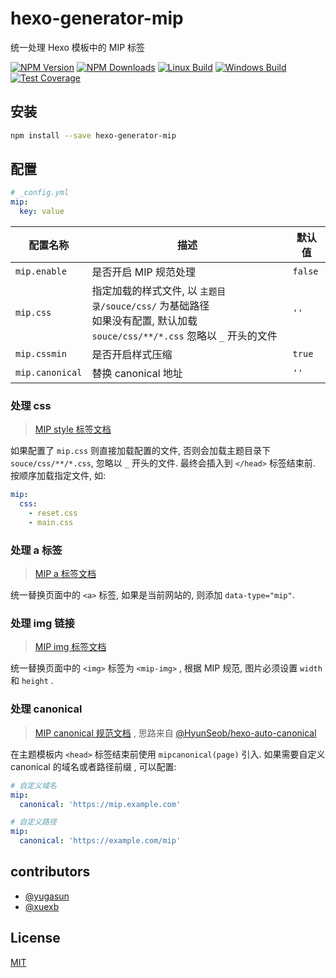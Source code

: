 # hexo-generator-mip

统一处理 Hexo 模板中的 MIP 标签

[![NPM Version](https://img.shields.io/npm/v/hexo-generator-mip.svg)](https://www.npmjs.com/package/hexo-generator-mip)
[![NPM Downloads](https://img.shields.io/npm/dm/hexo-generator-mip.svg)](https://www.npmjs.com/package/hexo-generator-mip)
[![Linux Build](https://img.shields.io/travis/xuexb/hexo-generator-mip/master.svg?label=linux)](https://travis-ci.org/xuexb/hexo-generator-mip)
[![Windows Build](https://img.shields.io/appveyor/ci/xuexb/hexo-generator-mip/master.svg?label=windows)](https://ci.appveyor.com/project/xuexb/hexo-generator-mip)
[![Test Coverage](https://img.shields.io/coveralls/xuexb/hexo-generator-mip/master.svg)](https://coveralls.io/r/xuexb/hexo-generator-mip?branch=master)

## 安装

``` bash
npm install --save hexo-generator-mip
```

## 配置

``` yaml
# _config.yml
mip:
  key: value
```

配置名称 | 描述 | 默认值
--- | --- | ---
`mip.enable` | 是否开启 MIP 规范处理 | `false`
`mip.css` | 指定加载的样式文件, 以 `主题目录/souce/css/` 为基础路径<br>如果没有配置, 默认加载 `souce/css/**/*.css` 忽略以 `_` 开头的文件 | `''`
`mip.cssmin` | 是否开启样式压缩 | `true`
`mip.canonical` | 替换 canonical 地址 | `''`

### 处理 css

> [MIP style 标签文档](https://www.mipengine.org/doc/2-tech/1-mip-html.html)

如果配置了 `mip.css` 则直接加载配置的文件, 否则会加载主题目录下 `souce/css/**/*.css`, 忽略以 `_` 开头的文件. 最终会插入到 `</head>` 标签结束前. 按顺序加载指定文件, 如:

``` yaml
mip:
  css:
    - reset.css
    - main.css
```

### 处理 a 标签

> [MIP a 标签文档](https://www.mipengine.org/examples/mip-extensions/mip-link.html)

统一替换页面中的 `<a>` 标签, 如果是当前网站的, 则添加 `data-type="mip"`.

### 处理 img 链接

> [MIP img 标签文档](https://www.mipengine.org/examples/mip/mip-img.html)

统一替换页面中的 `<img>` 标签为 `<mip-img>` , 根据 MIP 规范, 图片必须设置 `width` 和 `height` .

### 处理 canonical

> [MIP canonical 规范文档](https://www.mipengine.org/doc/2-tech/5-show-your-page.html) , 思路来自 [@HyunSeob/hexo-auto-canonical](https://github.com/HyunSeob/hexo-auto-canonical)

在主题模板内 `<head>` 标签结束前使用 `mipcanonical(page)` 引入. 如果需要自定义 canonical 的域名或者路径前缀 , 可以配置:

``` yaml
# 自定义域名
mip:
  canonical: 'https://mip.example.com'

# 自定义路径
mip:
  canonical: 'https://example.com/mip'
```

## contributors

- [@yugasun](https://github.com/yugasun/)
- [@xuexb](https://github.com/xuexb/)

## License

[MIT](./LICENSE)
